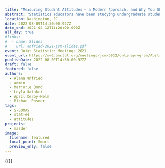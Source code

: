 ```yaml
---
title: "Measuring Student Attitudes – a Modern Approach, and Why You Should Get Involved"
abstract: "Statistics educators have been studying undergraduate student attitudes toward statistics for decades, but with lack of modern instruments for collecting attitudes and a mechanism for studying these attitudes at the national scale. These two needs are met with our NSF-funded grant MASDER: Motivational Attitudes in Statistics and Data Science Education (DUE-2013392). Prior research tells us that attitudes matter in statistics and data science education, and it is crucial for educators to understand these attitudes. Through the grant, our research team is creating a family of validated instruments to measure student attitudes toward statistics or data science, instructor attitudes toward teaching statistics or data science, and the learning environment. We will describe the goals of the grant, the six instruments under development and the development process, and brief psychometric findings from our Spring 2022 survey administrations. We encourage statistics and data science instructors and educational researchers to get involved with data collection for Fall 2022."
location: Washington, DC
date: 2022-08-09T14:30:00.927Z
date_end: 2021-08-12T16:20:00.000Z
all_day: true
#links:
#  - name: Slides
#    url: unfried-2021-jsm-slides.pdf
event: Joint Statistics Meetings 2021
event_url: https://ww2.amstat.org/meetings/jsm/2022/onlineprogram/AbstractDetails.cfm?abstractid=323499
publishDate: 2022-08-09T14:30:00.927Z
draft: false
featured: false
authors:
  - Alana Unfried
  - admin
  - Marjorie Bond
  - Leyla Batakci
  - April Kerby-Helm
  - Michael Posner
tags:
  - S-SOMAS
  - stat-ed
  - attitudes
projects:
  - masder
image:
  filename: featured
  focal_point: Smart
  preview_only: false
---
```

{{<youtube PnLdPlS-BVQ>}}
